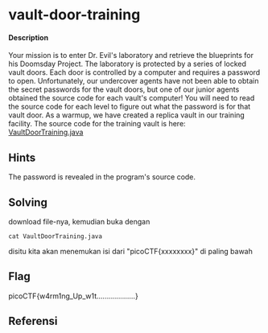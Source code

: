# vault-door-training
#### Description

Your mission is to enter Dr. Evil's laboratory and retrieve the blueprints for his Doomsday Project. The laboratory is protected by a series of locked vault doors. Each door is controlled by a computer and requires a password to open. Unfortunately, our undercover agents have not been able to obtain the secret passwords for the vault doors, but one of our junior agents obtained the source code for each vault's computer! You will need to read the source code for each level to figure out what the password is for that vault door. As a warmup, we have created a replica vault in our training facility. The source code for the training vault is here: [VaultDoorTraining.java](https://jupiter.challenges.picoctf.org/static/a4a1ca9c54d8fac9404f9cbc50d9751a/VaultDoorTraining.java)
## Hints
The password is revealed in the program's source code.
## Solving
download file-nya, kemudian buka dengan
```
cat VaultDoorTraining.java 
```
disitu kita akan menemukan isi dari "picoCTF{xxxxxxxx}" di paling bawah
## Flag
picoCTF{w4rm1ng_Up_w1t...................}
## Referensi
